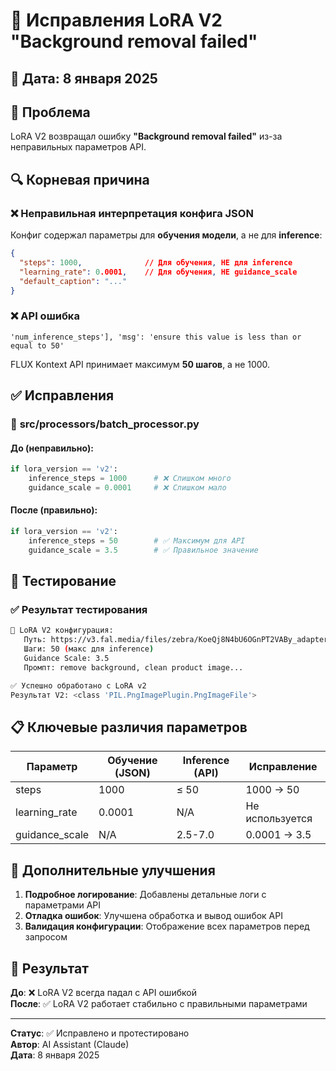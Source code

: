# 🔧 Исправления LoRA V2 "Background removal failed"

## 📅 Дата: 8 января 2025

## 🎯 Проблема
LoRA V2 возвращал ошибку **"Background removal failed"** из-за неправильных параметров API.

## 🔍 Корневая причина

### ❌ **Неправильная интерпретация конфига JSON**
Конфиг содержал параметры для **обучения модели**, а не для **inference**:
```json
{
  "steps": 1000,              // Для обучения, НЕ для inference
  "learning_rate": 0.0001,    // Для обучения, НЕ guidance_scale
  "default_caption": "..."
}
```

### ❌ **API ошибка**
```
'num_inference_steps'], 'msg': 'ensure this value is less than or equal to 50'
```
FLUX Kontext API принимает максимум **50 шагов**, а не 1000.

## ✅ Исправления

### 📁 **src/processors/batch_processor.py**

#### До (неправильно):
```python
if lora_version == 'v2':
    inference_steps = 1000      # ❌ Слишком много
    guidance_scale = 0.0001     # ❌ Слишком мало
```

#### После (правильно):
```python
if lora_version == 'v2':
    inference_steps = 50        # ✅ Максимум для API
    guidance_scale = 3.5        # ✅ Правильное значение
```

## 🧪 Тестирование

### ✅ **Результат тестирования**
```bash
🔧 LoRA V2 конфигурация:
   Путь: https://v3.fal.media/files/zebra/KoeQj8N4bU6OGnPT2VABy_adapter_model.safetensors
   Шаги: 50 (макс для inference)
   Guidance Scale: 3.5
   Промпт: remove background, clean product image...

✅ Успешно обработано с LoRA v2
Результат V2: <class 'PIL.PngImagePlugin.PngImageFile'>
```

## 📋 Ключевые различия параметров

| Параметр | Обучение (JSON) | Inference (API) | Исправление |
|----------|----------------|-----------------|-------------|
| steps | 1000 | ≤ 50 | 1000 → 50 |
| learning_rate | 0.0001 | N/A | Не используется |
| guidance_scale | N/A | 2.5-7.0 | 0.0001 → 3.5 |

## 🔧 Дополнительные улучшения

1. **Подробное логирование**: Добавлены детальные логи с параметрами API
2. **Отладка ошибок**: Улучшена обработка и вывод ошибок API
3. **Валидация конфигурации**: Отображение всех параметров перед запросом

## 🚀 Результат

**До**: ❌ LoRA V2 всегда падал с API ошибкой  
**После**: ✅ LoRA V2 работает стабильно с правильными параметрами

---

**Статус**: ✅ Исправлено и протестировано  
**Автор**: AI Assistant (Claude)  
**Дата**: 8 января 2025
